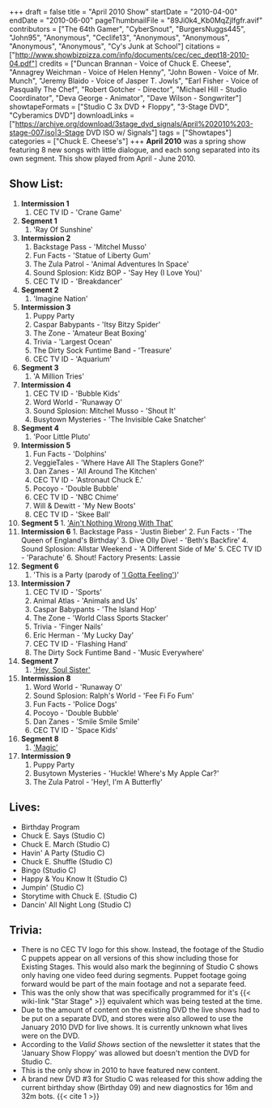 +++
draft = false
title = "April 2010 Show"
startDate = "2010-04-00"
endDate = "2010-06-00"
pageThumbnailFile = "89Ji0k4_Kb0MqZjIfgfr.avif"
contributors = ["The 64th Gamer", "CyberSnout", "BurgersNuggs445", "John95", "Anonymous", "Ceclife13", "Anonymous", "Anonymous", "Anonymous", "Anonymous", "Cy's Junk at School"]
citations = ["http://www.showbizpizza.com/info/documents/cec/cec_dept18-2010-04.pdf"]
credits = ["Duncan Brannan - Voice of Chuck E. Cheese", "Annagrey Weichman - Voice of Helen Henny", "John Bowen - Voice of Mr. Munch", "Jeremy Blaido - Voice of Jasper T. Jowls", "Earl Fisher - Voice of Pasqually The Chef", "Robert Gotcher - Director", "Michael Hill - Studio Coordinator", "Deva George - Animator", "Dave Wilson - Songwriter"]
showtapeFormats = ["Studio C 3x DVD + Floppy", "3-Stage DVD", "Cyberamics DVD"]
downloadLinks = ["https://archive.org/download/3stage_dvd_signals/April%202010%203-stage-007.iso|3-Stage DVD ISO w/ Signals"]
tags = ["Showtapes"]
categories = ["Chuck E. Cheese's"]
+++
**April 2010** was a spring show featuring 8 new songs with little dialogue, and each song separated into its own segment.
This show played from April - June 2010.

## Show List:

1.  **Intermission 1**
    1.  CEC TV ID - 'Crane Game'
2.  **Segment 1**
    1.  'Ray Of Sunshine'
3.  **Intermission 2**
    1.  Backstage Pass - 'Mitchel Musso'
    2.  Fun Facts - 'Statue of Liberty Gum'
    3.  The Zula Patrol - 'Animal Adventures In Space'
    4.  Sound Splosion: Kidz BOP - 'Say Hey (I Love You)'
    5.  CEC TV ID - 'Breakdancer'
4.  **Segment 2**
    1.  'Imagine Nation'
5.  **Intermission 3**
    1.  Puppy Party
    2.  Caspar Babypants - 'Itsy Bitzy Spider'
    3.  The Zone - 'Amateur Beat Boxing'
    4.  Trivia - 'Largest Ocean'
    5.  The Dirty Sock Funtime Band - 'Treasure'
    6.  CEC TV ID - 'Aquarium'
6.  **Segment 3**
    1.  'A Million Tries'
7.  **Intermission 4**
    1.  CEC TV ID - 'Bubble Kids'
    2.  Word World - 'Runaway O'
    3.  Sound Splosion: Mitchel Musso - 'Shout It'
    4.  Busytown Mysteries - 'The Invisible Cake Snatcher'
8.  **Segment 4**
    1.  'Poor Little Pluto'
9.  **Intermission 5**
    1.  Fun Facts - 'Dolphins'
    2.  VeggieTales - 'Where Have All The Staplers Gone?'
    3.  Dan Zanes - 'All Around The Kitchen'
    4.  CEC TV ID - 'Astronaut Chuck E.'
    5.  Pocoyo - 'Double Bubble'
    6.  CEC TV ID - 'NBC Chime'
    7.  Will & Dewitt - 'My New Boots'
    8.  CEC TV ID - 'Skee Ball'
10.  **Segment 5**
    1.  ['Ain't Nothing Wrong With That'](https://en.wikipedia.org/wiki/Colorblind_(Robert_Randolph_album))
11.  **Intermission 6**
    1.  Backstage Pass - 'Justin Bieber'
    2.  Fun Facts - 'The Queen of England's Birthday'
    3.  Dive Olly Dive! - 'Beth's Backfire'
    4.  Sound Splosion: Allstar Weekend - 'A Different Side of Me'
    5.  CEC TV ID - 'Parachute'
    6.  Shout! Factory Presents: Lassie
12. **Segment 6**
    1.  'This is a Party (parody of ['I Gotta Feeling'](https://en.wikipedia.org/wiki/I_Gotta_Feeling))'
13. **Intermission 7**
    1.  CEC TV ID - 'Sports'
    2.  Animal Atlas - 'Animals and Us'
    3.  Caspar Babypants - 'The Island Hop'
    4.  The Zone - 'World Class Sports Stacker'
    5.  Trivia - 'Finger Nails'
    6.  Eric Herman - 'My Lucky Day'
    7.  CEC TV ID - 'Flashing Hand'
    8.  The Dirty Sock Funtime Band - 'Music Everywhere'
14. **Segment 7**
    1.  ['Hey, Soul Sister'](https://en.wikipedia.org/wiki/Hey,_Soul_Sister)
15. **Intermission 8**
    1.  Word World - 'Runaway O'
    2.  Sound Splosion: Ralph's World - 'Fee Fi Fo Fum'
    3.  Fun Facts - 'Police Dogs'
    4.  Pocoyo - 'Double Bubble'
    5.  Dan Zanes - 'Smile Smile Smile'
    6.  CEC TV ID - 'Space Kids'
16. **Segment 8**
    1.  ['Magic'](https://en.wikipedia.org/wiki/Magic_(Pilot_song))
17. **Intermission 9**
    1.  Puppy Party
    2.  Busytown Mysteries - 'Huckle! Where's My Apple Car?'
    3.  The Zula Patrol - 'Hey!, I'm A Butterfly'

## Lives:

- Birthday Program
- Chuck E. Says (Studio C)
- Chuck E. March (Studio C)
- Havin' A Party (Studio C)
- Chuck E. Shuffle (Studio C)
- Bingo (Studio C)
- Happy & You Know It (Studio C)
- Jumpin' (Studio C)
- Storytime with Chuck E. (Studio C)
- Dancin' All Night Long (Studio C)

## Trivia:

- There is no CEC TV logo for this show. Instead, the footage of the Studio C puppets appear on all versions of this show including those for Existing Stages. This would also mark the beginning of Studio C shows only having one video feed during segments. Puppet footage going forward would be part of the main footage and not a separate feed.
- This was the only show that was specifically programmed for it's {{< wiki-link "Star Stage" >}} equivalent which was being tested at the time.
- Due to the amount of content on the existing DVD the live shows had to be put on a separate DVD, and stores were also allowed to use the January 2010 DVD for live shows. It is currently unknown what lives were on the DVD.
- According to the *Valid Shows* section of the newsletter it states that the 'January Show Floppy' was allowed but doesn't mention the DVD for Studio C.
- This is the only show in 2010 to have featured new content.
- A brand new DVD #3 for Studio C was released for this show adding the current birthday show (Birthday 09) and new diagnostics for 16m and 32m bots. {{< cite 1 >}}
